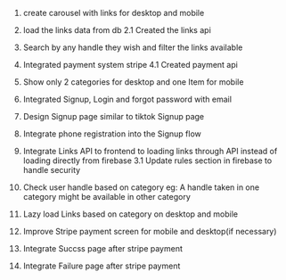 1. create carousel with links for desktop and mobile
2. load the links data from db
   2.1 Created the links api
3. Search by any handle they wish and filter the links available
4. Integrated payment system stripe
   4.1 Created payment api

5. Show only 2 categories for desktop and one Item for mobile
6. Integrated Signup, Login and forgot password with email

7. Design Signup page similar to tiktok Signup page
8. Integrate phone registration into the Signup flow
9. Integrate Links API to frontend to loading links through API instead of loading directly from firebase
   3.1 Update rules section in firebase to handle security
10. Check user handle based on category
    eg: A handle taken in one category might be available in other category
11. Lazy load Links based on category on desktop and mobile
12. Improve Stripe payment screen for mobile and desktop(if necessary)
13. Integrate Succss page after stripe payment
14. Integrate Failure page after stripe payment
